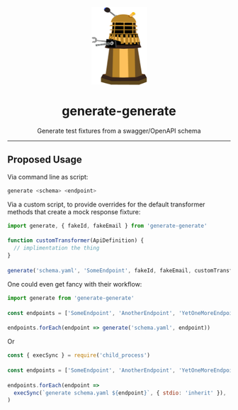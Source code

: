 <div align="center">
<img src="img/doctor_who_dalek_by_konpatchi-d873tm6.png" alt="emotion" height="175" width="125">
<h1>generate-generate</h1>
<p>Generate test fixtures from a swagger/OpenAPI schema</p>
</div>
<hr />

## Proposed Usage

Via command line as script:

```bash
generate <schema> <endpoint>
```

Via a custom script, to provide overrides for the default transformer methods that create a mock response fixture:

```javascript
import generate, { fakeId, fakeEmail } from 'generate-generate'

function customTransformer(ApiDefinition) {
  // implimentation the thing
}

generate('schema.yaml', 'SomeEndpoint', fakeId, fakeEmail, customTransformer)
```

One could even get fancy with their workflow:

```javascript
import generate from 'generate-generate'

const endpoints = ['SomeEndpoint', 'AnotherEndpoint', 'YetOneMoreEndpoint']

endpoints.forEach(endpoint => generate('schema.yaml', endpoint))
```

Or

```javascript
const { execSync } = require('child_process')

const endpoints = ['SomeEndpoint', 'AnotherEndpoint', 'YetOneMoreEndpoint']

endpoints.forEach(endpoint =>
  execSync(`generate schema.yaml ${endpoint}`, { stdio: 'inherit' }),
)
```
